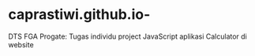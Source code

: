 # caprastiwi.github.io-
DTS FGA Progate: Tugas individu project JavaScript aplikasi Calculator di website
